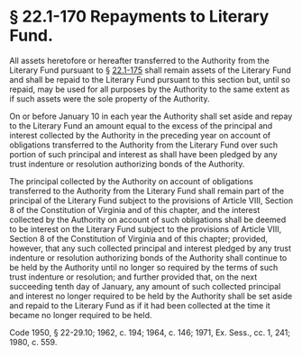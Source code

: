# § 22.1-170 Repayments to Literary Fund.

<p>All assets heretofore or hereafter transferred to the Authority from the Literary Fund pursuant to § <a href='http://law.lis.virginia.gov/vacode/22.1-175/'>22.1-175</a> shall remain assets of the Literary Fund and shall be repaid to the Literary Fund pursuant to this section but, until so repaid, may be used for all purposes by the Authority to the same extent as if such assets were the sole property of the Authority.</p><p>On or before January 10 in each year the Authority shall set aside and repay to the Literary Fund an amount equal to the excess of the principal and interest collected by the Authority in the preceding year on account of obligations transferred to the Authority from the Literary Fund over such portion of such principal and interest as shall have been pledged by any trust indenture or resolution authorizing bonds of the Authority.</p><p>The principal collected by the Authority on account of obligations transferred to the Authority from the Literary Fund shall remain part of the principal of the Literary Fund subject to the provisions of Article VIII, Section 8 of the Constitution of Virginia and of this chapter, and the interest collected by the Authority on account of such obligations shall be deemed to be interest on the Literary Fund subject to the provisions of Article VIII, Section 8 of the Constitution of Virginia and of this chapter; provided, however, that any such collected principal and interest pledged by any trust indenture or resolution authorizing bonds of the Authority shall continue to be held by the Authority until no longer so required by the terms of such trust indenture or resolution; and further provided that, on the next succeeding tenth day of January, any amount of such collected principal and interest no longer required to be held by the Authority shall be set aside and repaid to the Literary Fund as if it had been collected at the time it became no longer required to be held.</p><p>Code 1950, § 22-29.10; 1962, c. 194; 1964, c. 146; 1971, Ex. Sess., cc. 1, 241; 1980, c. 559.</p>